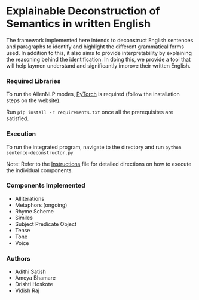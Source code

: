 # Explainable Deconstruction of Semantics in written English

The framework implemented here intends to deconstruct English sentences and paragraphs to identify and highlight the different grammatical forms used. In addition to this, it also aims to provide interpretability by explaining the reasoning behind the identification. In doing this, we provide a tool that will help laymen understand and significantly improve their written English. 

### Required Libraries
To run the AllenNLP modes, [PyTorch](https://pytorch.org/) is required (follow the installation steps on the website).

Run ```pip install -r requirements.txt``` once all the prerequisites are satisfied.

### Execution
To run the integrated program, navigate to the directory and run ```python sentence-deconstructor.py```

Note: Refer to the [Instructions](https://github.com/adithisatish/capstone_2021/blob/main/instructions.md) file for detailed directions on how to execute the individual components.
 

### Components Implemented
- Alliterations
- Metaphors (ongoing)
- Rhyme Scheme
- Similes
- Subject Predicate Object
- Tense
- Tone
- Voice

### Authors
- Adithi Satish
- Ameya Bhamare
- Drishti Hoskote
- Vidish Raj
